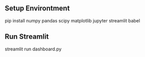 ## Setup Environtment
pip install numpy pandas scipy matplotlib jupyter streamlit babel


## Run Streamlit
streamlit run dashboard.py
